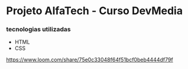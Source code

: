 # Projeto AlfaTech - Curso DevMedia

### tecnologias utilizadas
- HTML
- CSS

https://www.loom.com/share/75e0c33048f64f51bcf0beb4444df79f

